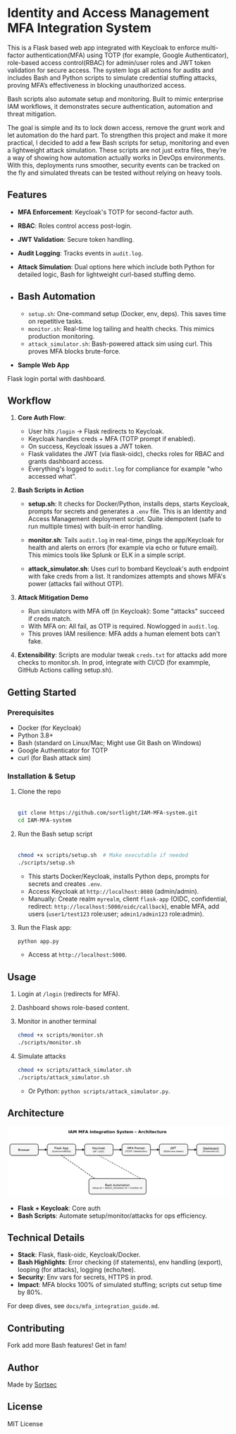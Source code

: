 # Identity and Access Management MFA Integration System

This is a Flask based web app integrated with Keycloak to enforce multi-factor authentication(MFA) using TOTP (for example, Google Authenticator), role-based access control(RBAC) for admin/user roles and JWT token validation for secure access. The system logs all actions for audits and includes Bash and Python scripts to simulate credential stuffing attacks, proving MFA’s effectiveness in blocking unauthorized access. 

Bash scripts also automate setup and monitoring. Built to mimic enterprise IAM workflows, it demonstrates secure authentication, automation and threat mitigation. 


The goal is simple and its to lock down access, remove the grunt work and let automation do the hard part.
To strengthen this project and make it more practical, I decided to add a few Bash scripts for setup, monitoring and even a lightweight attack simulation. These scripts are not just extra files, they’re a way of showing how automation actually works in DevOps environments. With this, deployments runs smoother, security events can be tracked on the fly and simulated threats can be tested without relying on heavy tools.

## Features

- **MFA Enforcement**: Keycloak's TOTP for second-factor auth.
- **RBAC**: Roles control access post-login.
- **JWT Validation**: Secure token handling.
- **Audit Logging**: Tracks events in `audit.log`.
- **Attack Simulation**: Dual options here which include both Python for detailed logic, Bash for lightweight curl-based stuffing demo.

- ## Bash Automation
  - `setup.sh`: One-command setup (Docker, env, deps). This saves time on repetitive tasks.
  - `monitor.sh`: Real-time log tailing and health checks. This mimics production monitoring.
  - `attack_simulator.sh`: Bash-powered attack sim using curl. This proves MFA blocks brute-force.

- **Sample Web App**

 Flask login portal with dashboard.

## Workflow

1. **Core Auth Flow**:

   - User hits `/login` → Flask redirects to Keycloak.
   - Keycloak handles creds + MFA (TOTP prompt if enabled).
   - On success, Keycloak issues a JWT token.
   - Flask validates the JWT (via flask-oidc), checks roles for RBAC and grants dashboard access.
   - Everything's logged to `audit.log` for compliance for example  "who accessed what".

2. **Bash Scripts in Action** 

   - **setup.sh**: It checks for Docker/Python, installs deps, starts Keycloak, prompts for secrets and generates a `.env` file. This is an Identity and Access Management deployment script. Quite idempotent (safe to run multiple times) with built-in error handling. 

   - **monitor.sh**: Tails `audit.log` in real-time, pings the app/Keycloak for health and alerts on errors (for example via echo or future email). This mimics tools like Splunk or ELK in a simple script.

   - **attack_simulator.sh**: Uses curl to bombard Keycloak's auth endpoint with fake creds from a list. It randomizes attempts and shows MFA's power (attacks fail without OTP). 

3. **Attack Mitigation Demo**

   - Run simulators with MFA off (in Keycloak): Some "attacks" succeed if creds match.
   - With MFA on: All fail, as OTP is required. Nowlogged in `audit.log`.
   - This proves IAM resilience: MFA adds a human element bots can't fake.

4. **Extensibility**: Scripts are modular tweak `creds.txt` for attacks add more checks to monitor.sh. In prod, integrate with CI/CD (for exammple, GitHub Actions calling setup.sh).

## Getting Started

### Prerequisites

- Docker (for Keycloak)
- Python 3.8+
- Bash (standard on Linux/Mac; Might use Git Bash on Windows)
- Google Authenticator for TOTP
- curl (for Bash attack sim)

### Installation & Setup

1. Clone the repo

   ```bash

   git clone https://github.com/sortlight/IAM-MFA-system.git
   cd IAM-MFA-system

   ```

2. Run the Bash setup script

   ```bash

   chmod +x scripts/setup.sh  # Make executable if needed
   ./scripts/setup.sh

   ```
   - This starts Docker/Keycloak, installs Python deps, prompts for secrets and creates `.env`.
   - Access Keycloak at `http://localhost:8080` (admin/admin).
   - Manually: Create realm `myrealm`, client `flask-app` (OIDC, confidential, redirect: `http://localhost:5000/oidc/callback`), enable MFA, add users (`user1/test123` role:user; `admin1/admin123` role:admin).

3. Run the Flask app:

   ```bash
   python app.py
   ```
   - Access at `http://localhost:5000`.

## Usage

1. Login at `/login` (redirects for MFA).
2. Dashboard shows role-based content.
3. Monitor in another terminal

   ```bash
   chmod +x scripts/monitor.sh
   ./scripts/monitor.sh
   ```
4. Simulate attacks 

   ```bash
   chmod +x scripts/attack_simulator.sh
   ./scripts/attack_simulator.sh
   ```
   - Or Python: `python scripts/attack_simulator.py`.

## Architecture

![Architecture Diagram](docs/architecture_diagram.png)

- **Flask + Keycloak**: Core auth
- **Bash Scripts**: Automate setup/monitor/attacks for ops efficiency.

## Technical Details

- **Stack**: Flask, flask-oidc, Keycloak/Docker.
- **Bash Highlights**: Error checking (if statements), env handling (export), looping (for attacks), logging (echo/tee).
- **Security**: Env vars for secrets, HTTPS in prod.
- **Impact**: MFA blocks 100% of simulated stuffing; scripts cut setup time by 80%.

For deep dives, see `docs/mfa_integration_guide.md`.

## Contributing
Fork add more Bash features! Get in fam!

## Author

Made by [Sortsec](https://github.com/sortlight)

## License
MIT License

